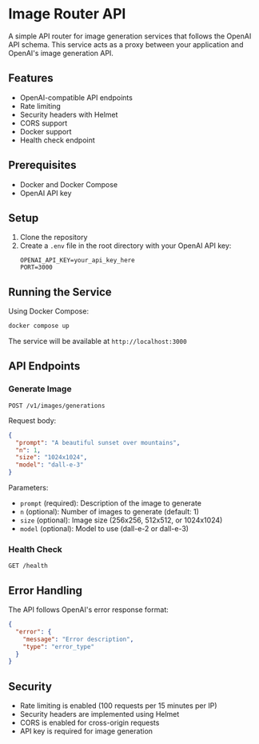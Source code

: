 # Image Router API

A simple API router for image generation services that follows the OpenAI API schema. This service acts as a proxy between your application and OpenAI's image generation API.

## Features

- OpenAI-compatible API endpoints
- Rate limiting
- Security headers with Helmet
- CORS support
- Docker support
- Health check endpoint

## Prerequisites

- Docker and Docker Compose
- OpenAI API key

## Setup

1. Clone the repository
2. Create a `.env` file in the root directory with your OpenAI API key:
   ```
   OPENAI_API_KEY=your_api_key_here
   PORT=3000
   ```

## Running the Service

Using Docker Compose:
```bash
docker compose up
```

The service will be available at `http://localhost:3000`

## API Endpoints

### Generate Image
```
POST /v1/images/generations
```

Request body:
```json
{
  "prompt": "A beautiful sunset over mountains",
  "n": 1,
  "size": "1024x1024",
  "model": "dall-e-3"
}
```

Parameters:
- `prompt` (required): Description of the image to generate
- `n` (optional): Number of images to generate (default: 1)
- `size` (optional): Image size (256x256, 512x512, or 1024x1024)
- `model` (optional): Model to use (dall-e-2 or dall-e-3)

### Health Check
```
GET /health
```

## Error Handling

The API follows OpenAI's error response format:
```json
{
  "error": {
    "message": "Error description",
    "type": "error_type"
  }
}
```

## Security

- Rate limiting is enabled (100 requests per 15 minutes per IP)
- Security headers are implemented using Helmet
- CORS is enabled for cross-origin requests
- API key is required for image generation 